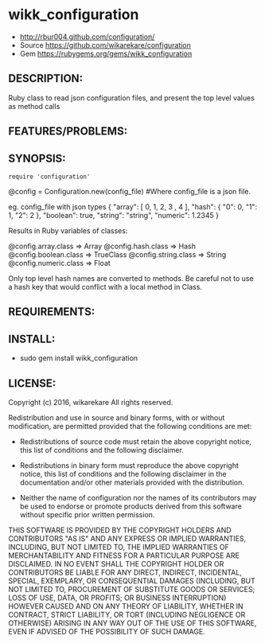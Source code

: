 # wikk_configuration

* http://rbur004.github.com/configuration/
* Source https://github.com/wikarekare/configuration
* Gem https://rubygems.org/gems/wikk_configuration

## DESCRIPTION:

Ruby class to read json configuration files, and present the top level values as method calls

## FEATURES/PROBLEMS:



## SYNOPSIS:

	require 'configuration'
  @config = Configuration.new(config_file) #Where config_file is a json file.
    
  eg. config_file with json types
  {
    "array": [ 0, 1, 2, 3 , 4 ],
    "hash": { "0": 0, "1": 1, "2": 2 },
    "boolean": true,
    "string": "string",
    "numeric": 1.2345
  }
  
  Results in Ruby variables of classes:
  
  @config.array.class => Array
  @config.hash.class => Hash
  @config.boolean.class => TrueClass
  @config.string.class => String
  @config.numeric.class => Float
  
  Only top level hash names are converted to methods. 
  Be careful not to use a hash key that would conflict with a local method in Class.
	
## REQUIREMENTS:


## INSTALL:

* sudo gem install wikk_configuration

## LICENSE:

Copyright (c) 2016, wikarekare
All rights reserved.

Redistribution and use in source and binary forms, with or without
modification, are permitted provided that the following conditions are met:

* Redistributions of source code must retain the above copyright notice, this
  list of conditions and the following disclaimer.

* Redistributions in binary form must reproduce the above copyright notice,
  this list of conditions and the following disclaimer in the documentation
  and/or other materials provided with the distribution.

* Neither the name of configuration nor the names of its
  contributors may be used to endorse or promote products derived from
  this software without specific prior written permission.

THIS SOFTWARE IS PROVIDED BY THE COPYRIGHT HOLDERS AND CONTRIBUTORS "AS IS"
AND ANY EXPRESS OR IMPLIED WARRANTIES, INCLUDING, BUT NOT LIMITED TO, THE
IMPLIED WARRANTIES OF MERCHANTABILITY AND FITNESS FOR A PARTICULAR PURPOSE ARE
DISCLAIMED. IN NO EVENT SHALL THE COPYRIGHT HOLDER OR CONTRIBUTORS BE LIABLE
FOR ANY DIRECT, INDIRECT, INCIDENTAL, SPECIAL, EXEMPLARY, OR CONSEQUENTIAL
DAMAGES (INCLUDING, BUT NOT LIMITED TO, PROCUREMENT OF SUBSTITUTE GOODS OR
SERVICES; LOSS OF USE, DATA, OR PROFITS; OR BUSINESS INTERRUPTION) HOWEVER
CAUSED AND ON ANY THEORY OF LIABILITY, WHETHER IN CONTRACT, STRICT LIABILITY,
OR TORT (INCLUDING NEGLIGENCE OR OTHERWISE) ARISING IN ANY WAY OUT OF THE USE
OF THIS SOFTWARE, EVEN IF ADVISED OF THE POSSIBILITY OF SUCH DAMAGE.
